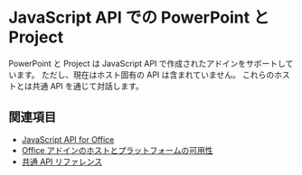 # <a name="powerpoint-and-project-in-the-javascript-api"></a>JavaScript API での PowerPoint と Project

PowerPoint と Project は JavaScript API で作成されたアドインをサポートしています。 ただし、現在はホスト固有の API は含まれていません。 これらのホストとは共通 API を通じて対話します。 

## <a name="see-also"></a>関連項目

- [JavaScript API for Office](/office/dev/add-ins/reference/javascript-api-for-office)
- [Office アドインのホストとプラットフォームの可用性](https://docs.microsoft.com/office/dev/add-ins/overview/office-add-in-availability)
- [共通 API リファレンス](/javascript/api/overview/office)